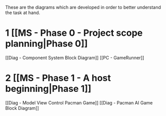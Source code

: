 These are the diagrams which are developed in order to better understand the task at hand. 

# 1 [[MS - Phase 0 - Project scope planning|Phase 0]]
[[Diag - Component System Block Diagram]]
[[PC - GameRunner]]

# 2 [[MS - Phase 1 - A host beginning|Phase 1]]
[[Diag - Model View Control Pacman Game]]
[[Diag - Pacman AI Game Block Diagram]]